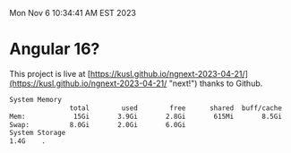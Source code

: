 Mon Nov  6 10:34:41 AM EST 2023

# Angular 16?


This project is live at [https://kusl.github.io/ngnext-2023-04-21/](https://kusl.github.io/ngnext-2023-04-21/ "next!") thanks to Github.

```bash
System Memory
               total        used        free      shared  buff/cache   available
Mem:            15Gi       3.9Gi       2.8Gi       615Mi       8.5Gi        10Gi
Swap:          8.0Gi       2.0Gi       6.0Gi
System Storage
1.4G	.
